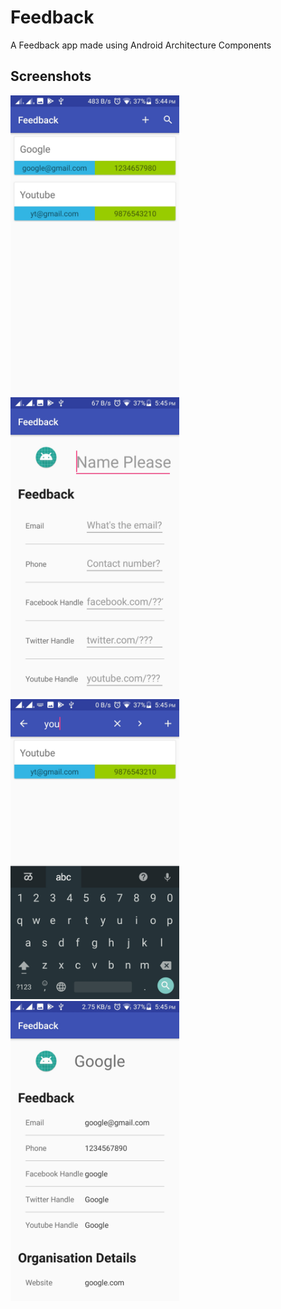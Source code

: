 # Feedback
A Feedback app made using Android Architecture Components

## Screenshots

<p float="left">
<img src="https://github.com/techiespace/Feedback/blob/master/screenshots/MainActivity.jpeg" alt="Main Screen" width="270" height="480">
<img src="https://github.com/techiespace/Feedback/blob/master/screenshots/AddOrgActivity.jpeg" alt="Add New Organisation" width="270" height="480">
<img src="https://github.com/techiespace/Feedback/blob/master/screenshots/room_search_recycler_view.jpeg" alt="Search Recycler View" width="270" height="480">
<img src="https://github.com/techiespace/Feedback/blob/master/screenshots/OrgDetailsActivity.jpeg" alt="Org Details" width="270" height="480">
</p>
